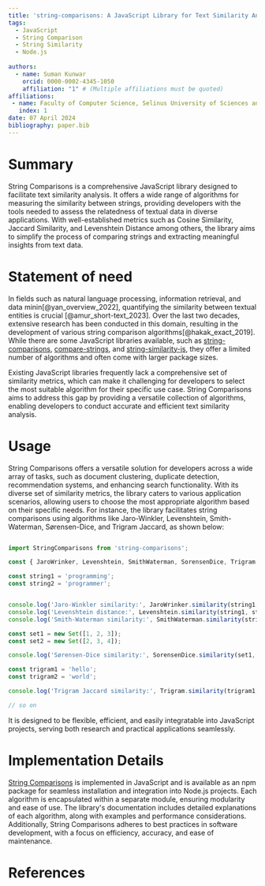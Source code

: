 ```yaml
---
title: 'string-comparisons: A JavaScript Library for Text Similarity Analysis'
tags:
  - JavaScript
  - String Comparison
  - String Similarity
  - Node.js
  
authors:
  - name: Suman Kunwar
    orcid: 0000-0002-4345-1050
    affiliation: "1" # (Multiple affiliations must be quoted)
affiliations:
 - name: Faculty of Computer Science, Selinus University of Sciences and Literature, Ragusa, Italy
   index: 1
date: 07 April 2024
bibliography: paper.bib
---
```


# Summary

String Comparisons is a comprehensive JavaScript library designed to facilitate text similarity analysis. It offers a wide range of algorithms for measuring the similarity between strings, providing developers with the tools needed to assess the relatedness of textual data in diverse applications. With well-established metrics such as Cosine Similarity, Jaccard Similarity, and Levenshtein Distance among others, the library aims to simplify the process of comparing strings and extracting meaningful insights from text data.

# Statement of need
In fields such as natural language processing, information retrieval, and data minin[@yan_overview_2022], quantifying the similarity between textual entities is crucial [@amur_short-text_2023]. Over the last two decades, extensive research has been conducted in this domain, resulting in the development of various string comparison algorithms[@hakak_exact_2019]. While there are some JavaScript libraries available, such as [string-comparisons](https://www.npmjs.com/package/string-comparison), [compare-strings](https://www.npmjs.com/package/compare-strings), and [string-similarity-js](https://www.npmjs.com/package/string-similarity-js), they offer a limited number of algorithms and often come with larger package sizes.

Existing JavaScript libraries frequently lack a comprehensive set of similarity metrics, which can make it challenging for developers to select the most suitable algorithm for their specific use case. String Comparisons aims to address this gap by providing a versatile collection of algorithms, enabling developers to conduct accurate and efficient text similarity analysis.

# Usage

String Comparisons offers a versatile solution for developers across a wide array of tasks, such as document clustering, duplicate detection, recommendation systems, and enhancing search functionality. With its diverse set of similarity metrics, the library caters to various application scenarios, allowing users to choose the most appropriate algorithm based on their specific needs. For instance, the library facilitates string comparisons using algorithms like Jaro-Winkler, Levenshtein, Smith-Waterman, Sørensen-Dice, and Trigram Jaccard, as shown below:

```js

import StringComparisons from 'string-comparisons';

const { JaroWrinker, Levenshtein, SmithWaterman, SorensenDice, Trigram } = StringComparisons;

const string1 = 'programming';
const string2 = 'programmer';


console.log('Jaro-Winkler similarity:', JaroWrinker.similarity(string1, string2)); // Output: ~0.9054545454545454
console.log('Levenshtein distance:', Levenshtein.similarity(string1, string2)); // Output: 3
console.log('Smith-Waterman similarity:', SmithWaterman.similarity(string1, string2)); // Output: 16

const set1 = new Set([1, 2, 3]);
const set2 = new Set([2, 3, 4]);

console.log('Sørensen-Dice similarity:', SorensenDice.similarity(set1, set2)); // Output: 0.6666666666666667

const trigram1 = 'hello';
const trigram2 = 'world';

console.log('Trigram Jaccard similarity:', Trigram.similarity(trigram1, trigram2)); // Output: 0 (no shared trigrams)

// so on

```

It is designed to be flexible, efficient, and easily integratable into JavaScript projects, serving both research and practical applications seamlessly.

# Implementation Details

[String Comparisons](https://www.npmjs.com/package/string-comparisons) is implemented in JavaScript and is available as an npm package for seamless installation and integration into Node.js projects. Each algorithm is encapsulated within a separate module, ensuring modularity and ease of use. The library's documentation includes detailed explanations of each algorithm, along with examples and performance considerations. Additionally, String Comparisons adheres to best practices in software development, with a focus on efficiency, accuracy, and ease of maintenance. 

# References